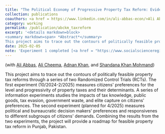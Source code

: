 ```yaml
---
title: "The Political Economy of Progressive Property Tax Reform: Evidence from Pakistan"
collection: publications
coauthors: <a href = https://www.linkedin.com/in/ali-abbas-econ/>Ali Abbas</a>, <a href = https://mhrc.lums.edu.pk/profile/ali-cheema-2/>Ali Cheema</a>, <a href = https://adnanqkhan.com/>Adnan Khan</a>,  and <a href = https://www.ids.ac.uk/people/shandana-khan-mohmand/>Shandana Khan Mohmand</a>
category: working
permalink: /publication/abckm_taxreform
excerpt: '<details markdown=block>
<summary markdown=span> *Abstract*</summary> 
This project aims to trace out the contours of politically feasible property tax reforms through a series of two Randomized Control Trials (RCTs). The first experiment (10/2024-2/2025) measures citizens&apos; preferences for the level and progressivity of property taxes and their determinants. A series of information experiments studies the impacts of tax knowledge, public goods, tax evasion, government waste, and elite capture on citizens&apos; preferences. The second experiment (planned for 4/2025) measures political and bureaucratic decision makers&apos; preferences and responsivenes to different subgroups of citizens&apos; demands. Combining the results from the two experiments, the project will provide a roadmap for feasible property tax reform in Punjab, Pakistan.'
date: 2025-02-05
note: 'Experiment 1 completed [<a href = "https://www.socialscienceregistry.org/trials/15393" target = "_blank">registration</a>, <a href = "https://www.socialscienceregistry.org/versions/253468/docs/version/document" target = "_blank">PAP</a>]. Experiment 2 planned April 2025.'
---
```

(with [Ali Abbas](https://www.linkedin.com/in/ali-abbas-econ/), [Ali Cheema](https://mhrc.lums.edu.pk/profile/ali-cheema-2/), [Adnan Khan](https://adnanqkhan.com/),  and [Shandana Khan Mohmand](https://www.ids.ac.uk/people/shandana-khan-mohmand/))

 
This project aims to trace out the contours of politically feasible property tax reforms through a series of two Randomized Control Trials (RCTs). The first experiment (10/2024-2/2025) measures citizens&apos; preferences for the level and progressivity of property taxes and their determinants. A series of information experiments studies the impacts of tax knowledge, public goods, tax evasion, government waste, and elite capture on citizens&apos; preferences. The second experiment (planned for 4/2025) measures political and bureaucratic decision makers&apos; preferences and responsivenes to different subgroups of citizens&apos; demands. Combining the results from the two experiments, the project will provide a roadmap for feasible property tax reform in Punjab, Pakistan.
